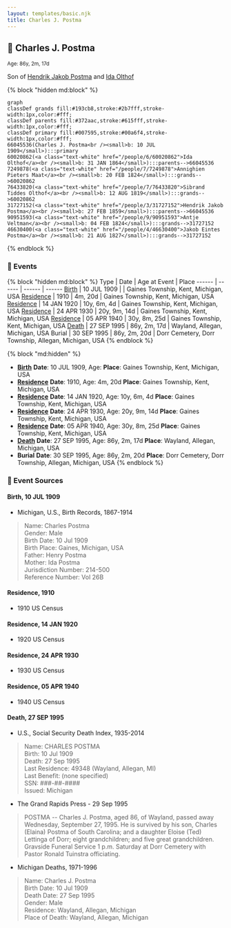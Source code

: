 ```yaml
---
layout: templates/basic.njk
title: Charles J. Postma
---
```

## 🔵 Charles J. Postma
<small>Age: 86y, 2m, 17d</small>

Son of [Hendrik Jakob Postma](/people/3/31727152) and [Ida Olthof](/people/6/60020862)

{% block "hidden md:block" %}
```mermaid
graph
classDef grands fill:#193cb8,stroke:#2b7fff,stroke-width:1px,color:#fff;
classDef parents fill:#372aac,stroke:#615fff,stroke-width:1px,color:#fff;
classDef primary fill:#007595,stroke:#00a6f4,stroke-width:1px,color:#fff;
66045536(Charles J. Postma<br /><small>b: 10 JUL 1909</small>):::primary
60020862(<a class="text-white" href="/people/6/60020862">Ida Olthof</a><br /><small>b: 31 JAN 1864</small>):::parents-->66045536
7249878(<a class="text-white" href="/people/7/7249878">Annighien Pieters Maat</a><br /><small>b: 20 FEB 1824</small>):::grands-->60020862
76433820(<a class="text-white" href="/people/7/76433820">Sibrand Tiddes Olthof</a><br /><small>b: 12 AUG 1819</small>):::grands-->60020862
31727152(<a class="text-white" href="/people/3/31727152">Hendrik Jakob Postma</a><br /><small>b: 27 FEB 1859</small>):::parents-->66045536
90951593(<a class="text-white" href="/people/9/90951593">Antje Veltman</a><br /><small>b: 04 FEB 1824</small>):::grands-->31727152
46630400(<a class="text-white" href="/people/4/46630400">Jakob Eintes Postma</a><br /><small>b: 21 AUG 1827</small>):::grands-->31727152
```
{% endblock %}

### 📆 Events

{% block "hidden md:block" %}
Type | Date | Age at Event | Place
------ | ------ | ------ | ------
[Birth](#event-event-2) | 10 JUL 1909 |  | Gaines Township, Kent, Michigan, USA
[Residence](#event-event-0) | 1910 | 4m, 20d | Gaines Township, Kent, Michigan, USA
[Residence](#event-event-1) | 14 JAN 1920 | 10y, 6m, 4d | Gaines Township, Kent, Michigan, USA
[Residence](#event-event-2) | 24 APR 1930 | 20y, 9m, 14d | Gaines Township, Kent, Michigan, USA
[Residence](#event-event-3) | 05 APR 1940 | 30y, 8m, 25d | Gaines Township, Kent, Michigan, USA
[Death](#event-event-7) | 27 SEP 1995 | 86y, 2m, 17d | Wayland, Allegan, Michigan, USA
Burial | 30 SEP 1995 | 86y, 2m, 20d | Dorr Cemetery, Dorr Township, Allegan, Michigan, USA
{% endblock %}

{% block "md:hidden" %}
- **[Birth](#event-event-2)**
**Date**: 10 JUL 1909, Age:
**Place**: Gaines Township, Kent, Michigan, USA
- **[Residence](#event-event-0)**
**Date**: 1910, Age: 4m, 20d
**Place**: Gaines Township, Kent, Michigan, USA
- **[Residence](#event-event-1)**
**Date**: 14 JAN 1920, Age: 10y, 6m, 4d
**Place**: Gaines Township, Kent, Michigan, USA
- **[Residence](#event-event-2)**
**Date**: 24 APR 1930, Age: 20y, 9m, 14d
**Place**: Gaines Township, Kent, Michigan, USA
- **[Residence](#event-event-3)**
**Date**: 05 APR 1940, Age: 30y, 8m, 25d
**Place**: Gaines Township, Kent, Michigan, USA
- **[Death](#event-event-7)**
**Date**: 27 SEP 1995, Age: 86y, 2m, 17d
**Place**: Wayland, Allegan, Michigan, USA
- **Burial**
**Date**: 30 SEP 1995, Age: 86y, 2m, 20d
**Place**: Dorr Cemetery, Dorr Township, Allegan, Michigan, USA
{% endblock %}

### 📰 Event Sources

#### <a id="event-event-2"></a> Birth, 10 JUL 1909
* Michigan, U.S., Birth Records, 1867-1914
>   
  > Name: Charles Postma  
  > Gender: Male  
  > Birth Date: 10 Jul 1909  
  > Birth Place: Gaines, Michigan, USA  
  > Father: Henry Postma  
  > Mother: Ida Postma  
  > Jurisdiction Number: 214-500  
  > Reference Number: Vol 26B  
  >

#### <a id="event-event-0"></a> Residence, 1910
* 1910 US Census

#### <a id="event-event-1"></a> Residence, 14 JAN 1920
* 1920 US Census

#### <a id="event-event-2"></a> Residence, 24 APR 1930
* 1930 US Census

#### <a id="event-event-3"></a> Residence, 05 APR 1940
* 1940 US Census

#### <a id="event-event-7"></a> Death, 27 SEP 1995
* U.S., Social Security Death Index, 1935-2014
>   
  > Name: CHARLES POSTMA  
  > Birth: 10 Jul 1909  
  > Death: 27 Sep 1995  
  > Last Residence: 49348 (Wayland, Allegan, MI)  
  > Last Benefit: (none specified)  
  > SSN: ###-##-####  
  > Issued: Michigan
* The Grand Rapids Press  - 29 Sep 1995
>   
  > POSTMA -- Charles J. Postma, aged 86, of Wayland, passed away Wednesday, September 27, 1995. He is survived by his son, Charles (Elaina) Postma of South Carolina; and a daughter Eloise (Ted) Lettinga of Dorr; eight grandchildren; and five great grandchildren. Gravside Funeral Service 1 p.m. Saturday at Dorr Cemetery with Pastor Ronald Tuinstra officiating.
* Michigan Deaths, 1971-1996
>   
  > Name:  Charles J. Postma  
  > Birth Date: 10 Jul 1909  
  > Death Date: 27 Sep 1995  
  > Gender: Male  
  > Residence: Wayland, Allegan, Michigan  
  > Place of Death: Wayland, Allegan, Michigan
